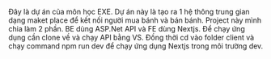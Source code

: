 Đây là dự án của môn học EXE. Dự án này là tạo ra 1 hệ thông trung gian dạng maket place để kết nối người mua bánh và bán bánh. Project này mình chia làm 2 phần. BE dùng ASP.Net API và FE dùng Nextjs.
Để chạy ứng dụng cần clone về và chạy API bằng VS. Đồng thời cd vào folder client và chạy command npm run dev để chạy ứng dụng Nextjs trong môi trường dev.
